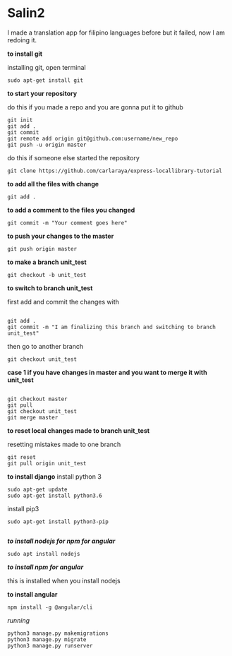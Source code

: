 # Salin2
I made a translation app for filipino languages before but it failed, now I am redoing it.


**to install git**

installing git, open terminal

```
sudo apt-get install git
```




**to start your repository**

do this if you made a repo and you are gonna put it to github
```
git init
git add .
git commit
git remote add origin git@github.com:username/new_repo
git push -u origin master
```

do this if someone else started the repository
```
git clone https://github.com/carlaraya/express-locallibrary-tutorial
```
**to add all the files with change**
```
git add .
```

**to add a comment to the files you changed**
```
git commit -m "Your comment goes here"
```

**to push your changes to the master**
```
git push origin master
```

**to make a branch unit_test**
```
git checkout -b unit_test
```

**to switch to branch unit_test**

first add and commit the changes with
```

git add .
git commit -m "I am finalizing this branch and switching to branch unit_test"
```

then go to another branch
```
git checkout unit_test
```

**case 1 if you have changes in master and you want to merge it with unit_test**

```

git checkout master
git pull
git checkout unit_test
git merge master
```


**to reset local changes made to branch unit_test**

resetting mistakes made to one branch

```
git reset
git pull origin unit_test
```

**to install django**
install python 3
```
sudo apt-get update
sudo apt-get install python3.6
```
install pip3
```
sudo apt-get install python3-pip
```


```python -m pip install Django
```
***to install nodejs for npm for angular***

```
sudo apt install nodejs
```

***to install npm for angular***

this is installed when you install nodejs


**to install angular**
```
npm install -g @angular/cli
```

*running*
```
python3 manage.py makemigrations
python3 manage.py migrate
python3 manage.py runserver
```
